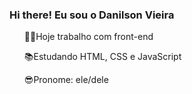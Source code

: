 ### Hi there! Eu sou o Danilson Vieira

<ul>
  👨‍💻Hoje trabalho com front-end
  
  📚Estudando HTML, CSS e JavaScript
  
  😎Pronome: ele/dele

